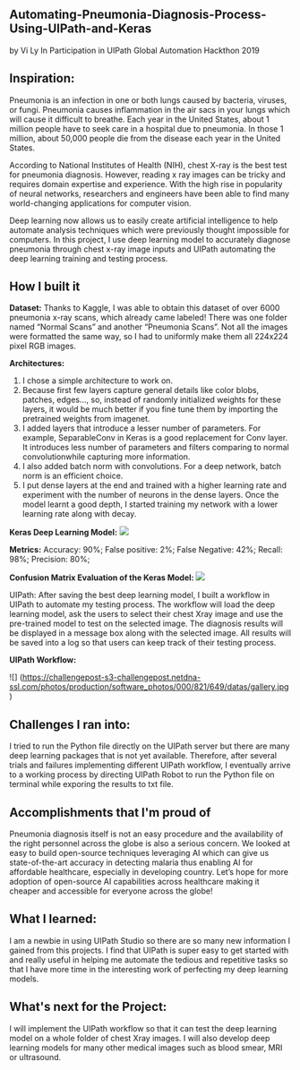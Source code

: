 ## Automating-Pneumonia-Diagnosis-Process-Using-UIPath-and-Keras
by Vi Ly
In Participation in UIPath Global Automation Hackthon 2019

## Inspiration:
Pneumonia is an infection in one or both lungs caused by bacteria, viruses, or fungi. Pneumonia causes inflammation in the air sacs in your lungs which will cause it difficult to breathe. Each year in the United States, about 1 million people have to seek care in a hospital due to pneumonia. In those 1 million, about 50,000 people die from the disease each year in the United States. 

According to National Institutes of Health (NIH), chest X-ray is the best test for pneumonia diagnosis. However, reading x ray images can be tricky and requires domain expertise and experience. With the high rise in popularity of neural networks, researchers and engineers have been able to find many world-changing applications for computer vision. 

Deep learning now allows us to easily create artificial intelligence to help automate analysis techniques which were previously thought impossible for computers. In this project, I use deep learning model to accurately diagnose pneumonia through chest x-ray image inputs and UIPath automating the deep learning training and testing process. 

## How I built it
**Dataset:**
Thanks to Kaggle, I was able to obtain this dataset of over 6000 pneumonia x-ray scans, which already came labeled! There was one folder named “Normal Scans” and another “Pneumonia Scans”. Not all the images were formatted the same way, so I had to uniformly make them all 224x224 pixel RGB images.

**Architectures:**
1. I chose a simple architecture to work on.
2. Because first few layers capture general details like color blobs, patches, edges..., so, instead of randomly initialized weights for these layers, it would be much better if you fine tune them by importing the pretrained weights from imagenet.
3. I added layers that introduce a lesser number of parameters. For example, SeparableConv in Keras is a good replacement for Conv layer. It introduces less number of parameters and filters comparing to normal convolutionwhile capturing more information. 
4. I also added batch norm with convolutions. For a deep network, batch norm is an efficient choice.
5. I put dense layers at the end and trained with a higher learning rate and experiment with the number of neurons in the dense layers. Once the model learnt a good depth, I started training my network with a lower learning rate along with decay. 

**Keras Deep Learning Model:**
![](https://challengepost-s3-challengepost.netdna-ssl.com/photos/production/software_photos/000/821/653/datas/gallery.jpg)


**Metrics:**
Accuracy: 90%;
False positive: 2%;
False Negative: 42%;
Recall: 98%;
Precision: 80%;

**Confusion Matrix Evaluation of the Keras Model:**
![](https://challengepost-s3-challengepost.netdna-ssl.com/photos/production/software_photos/000/821/645/datas/gallery.jpg)

UIPath:
After saving the best deep learning model, I built a workflow in UIPath to automate my testing process. The workflow will load the deep learning model, ask the users to select their chest Xray image and use the pre-trained model to test on the selected image. The diagnosis results will be displayed in a message box along with the selected image. All results will be saved into a log so that users can keep track of their testing process. 

**UIPath Workflow:**

![] (https://challengepost-s3-challengepost.netdna-ssl.com/photos/production/software_photos/000/821/649/datas/gallery.jpg)


## Challenges I ran into:
I tried to run the Python file directly on the UIPath server but there are many deep learning packages that is not yet available. Therefore, after several trials and failures implementing different UIPath workflow, I eventually arrive to a working process by directing UIPath Robot to run the Python file on terminal while exporing the results to txt file. 

## Accomplishments that I'm proud of
Pneumonia diagnosis itself is not an easy procedure and the availability of the right personnel across the globe is also a serious concern. We looked at easy to build open-source techniques leveraging AI which can give us state-of-the-art accuracy in detecting malaria thus enabling AI for affordable healthcare, especially in developing country. Let’s hope for more adoption of open-source AI capabilities across healthcare making it cheaper and accessible for everyone across the globe!

## What I learned:
I am a newbie in using UIPath Studio so there are so many new information I gained from this projects. I find that UIPath is super easy to get started with and really useful in helping me automate the tedious and repetitive tasks so that I have more time in the interesting work of perfecting my deep learning models.  

## What's next for the Project:
I will implement the UIPath workflow so that it can test the deep learning model on a whole folder of chest Xray images. I will also develop deep learning models for many other medical images such as blood smear, MRI or ultrasound. 
